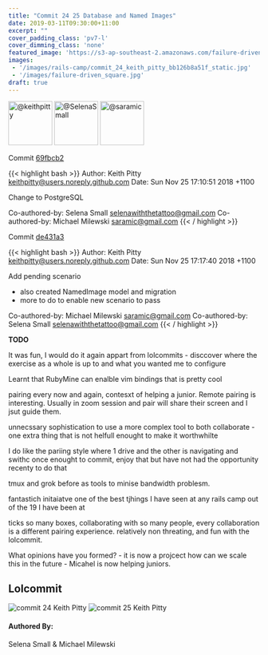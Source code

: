 ```yaml
---
title: "Commit 24 25 Database and Named Images"
date: 2019-03-11T09:30:00+11:00
excerpt: ""
cover_padding_class: 'pv7-l'
cover_dimming_class: 'none'
featured_image: 'https://s3-ap-southeast-2.amazonaws.com/failure-driven-blog/railscamp-24-woodfield-hobart/commit_24_keith_pitty_bb126b8a51f.gif'
images:
 - '/images/rails-camp/commit_24_keith_pitty_bb126b8a51f_static.jpg'
 - '/images/failure-driven_square.jpg'
draft: true
---
```


<img alt="@keithpitty" src="//github.com/keithpitty.png" style="display: inline; width: 88px;" height="88" />
<img alt="@SelenaSmall" src="//github.com/SelenaSmall.png" style="display: inline; width: 88px;" height="88" />
<img alt="@saramic" src="//github.com/saramic.png" style="display: inline; width: 88px;" height="88" />

Commit [69fbcb2](https://github.com/failure-driven/railscamp-search-term/commit/69fbcb2a2c805e15bfa2cee6d2ffbf456d42b2b6)

{{< highlight bash >}}
Author: Keith Pitty <keithpitty@users.noreply.github.com>
Date:   Sun Nov 25 17:10:51 2018 +1100

Change to PostgreSQL

Co-authored-by: Selena Small <selenawiththetattoo@gmail.com>
Co-authored-by: Michael Milewski <saramic@gmail.com>
{{< / highlight >}}

Commit [de431a3](https://github.com/failure-driven/railscamp-search-term/commit/de431a328eaf3ac685fe2b6499747c8f68502e25)

{{< highlight bash >}}
Author: Keith Pitty <keithpitty@users.noreply.github.com>
Date:   Sun Nov 25 17:17:40 2018 +1100

Add pending scenario

- also created NamedImage model and migration
- more to do to enable new scenario to pass

Co-authored-by: Michael Milewski <saramic@gmail.com>
Co-authored-by: Selena Small <selenawiththetattoo@gmail.com>
{{< / highlight >}}

**TODO**

It was fun, I would do it again
appart from lolcommits - disccover where the exercise as a whole is up to and
what you wanted me to configure

Learnt that RubyMine can enalble vim bindings that is pretty cool

pairing every now and again, contesxt of helping a junior. Remote pairing is
interesting. Usually in zoom session and pair will share their screen and I
jsut guide them.

unnecssary sophistication to use a more complex tool to both collaborate - one
extra thing that is not helfull enought to make it worthwhilte

I do like the pariing style where 1 drive and the other is navigating and
swithc once enought to commit, enjoy that but have not had the opportunity
recenty to do that

tmux and grok before as tools to minise bandwidth problesm.

fantastich initaiatve one of the best tjhings I have seen at any rails camp
out of the 19 I have been at

ticks so many boxes, collaborating with so many people, every collaboration is
a different pairing experience. relatively non threating, and fun with the
lolcommit.

What opinions have you formed? -
it is now a projcect how can we scale this in the future - Micahel is now
helping juniors.

## Lolcommit

![commit 24 Keith Pitty](https://s3-ap-southeast-2.amazonaws.com/failure-driven-blog/railscamp-24-woodfield-hobart/commit_24_keith_pitty_bb126b8a51f.gif)
![commit 25 Keith Pitty](https://s3-ap-southeast-2.amazonaws.com/failure-driven-blog/railscamp-24-woodfield-hobart/commit_25_keith_pitty_c5526739730.gif)

#### Authored By:

Selena Small & Michael Milewski
